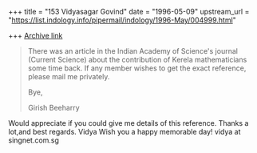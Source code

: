 +++
title = "153 Vidyasagar Govind"
date = "1996-05-09"
upstream_url = "https://list.indology.info/pipermail/indology/1996-May/004999.html"

+++
[Archive link](https://list.indology.info/pipermail/indology/1996-May/004999.html)


>
>There was an article in the Indian Academy of Science's journal (Current 
>Science) about the contribution of Kerela mathematicians some time back. If any
>member wishes to get the exact reference, please mail me privately.
>
>Bye,
>
>Girish Beeharry

Would appreciate if you could give me details of this reference.
Thanks a lot,and best regards.
Vidya
Wish you a happy memorable day!
vidya at singnet.com.sg





